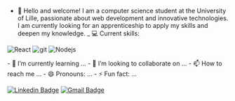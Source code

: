 - 👋 Hello and welcome!
I am a computer science student at the University of Lille, passionate about web development and innovative technologies. I am currently looking for an apprenticeship to apply my skills and deepen my knowledge.
_ 💻 Current skills:
<p>
  <img alt="React" src="https://img.shields.io/badge/-React-45b8d8?style=flat-square&logo=react&logoColor=white" />
  <img alt="git" src="https://img.shields.io/badge/-Git-F05032?style=flat-square&logo=git&logoColor=white" />
  <img alt="Nodejs" src="https://img.shields.io/badge/-Nodejs-43853d?style=flat-square&logo=Node.js&logoColor=white" />
</p>
- 🌱 I’m currently learning ...
- 💞️ I’m looking to collaborate on ...
- 📫 How to reach me ...
- 😄 Pronouns: ...
- ⚡ Fun fact: ...

<!---
HamzaNADIFI07/HamzaNADIFI07 is a ✨ special ✨ repository because its `README.md` (this file) appears on your GitHub profile.
You can click the Preview link to take a look at your changes.
--->


[![Linkedin Badge](https://img.shields.io/badge/-Hamza_NADIFI-blue?style=flat&logo=Linkedin&logoColor=white&link=https://www.linkedin.com/in/hamza-nadifi-18840a1a9/)](https://www.linkedin.com/in/hamza-nadifi-18840a1a9/)
[![Gmail Badge](https://img.shields.io/badge/-nadifihamza07-c14438?style=flat&logo=Gmail&logoColor=white&link=mailto:nadifihamza07@gmail.com)](mailto:nadifihamza07@gmail.com)


